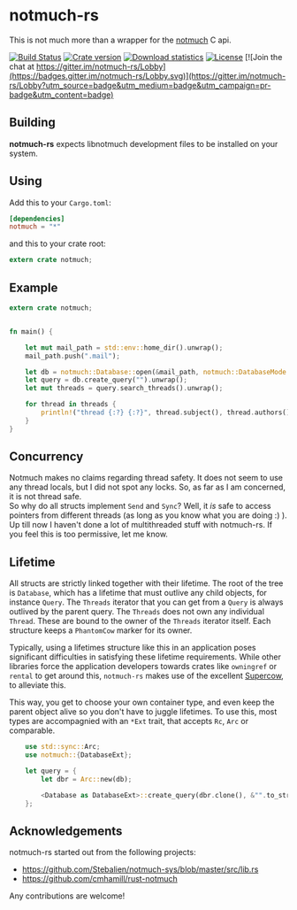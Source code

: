 # notmuch-rs

This is not much more than a wrapper for the [notmuch](https://notmuchmail.org/) C api.

[![Build Status](https://travis-ci.org/vhdirk/notmuch-rs.svg?branch=master)](https://travis-ci.org/vhdirk/notmuch-rs)
[![Crate version](https://img.shields.io/crates/v/notmuch.svg)](https://crates.io/crates/notmuch)
[![Download statistics](https://img.shields.io/crates/d/notmuch.svg)](https://crates.io/crates/notmuch)
[![License](https://img.shields.io/crates/l/notmuch.svg)](https://crates.io/crates/notmuch) [![Join the chat at https://gitter.im/notmuch-rs/Lobby](https://badges.gitter.im/notmuch-rs/Lobby.svg)](https://gitter.im/notmuch-rs/Lobby?utm_source=badge&utm_medium=badge&utm_campaign=pr-badge&utm_content=badge)

## Building

**notmuch-rs** expects libnotmuch development files to be installed on your system.

## Using

Add this to your `Cargo.toml`:

```toml
[dependencies]
notmuch = "*"
```

and this to your crate root:

```rust
extern crate notmuch;
```

## Example

```rust
extern crate notmuch;


fn main() {

    let mut mail_path = std::env::home_dir().unwrap();
    mail_path.push(".mail");

    let db = notmuch::Database::open(&mail_path, notmuch::DatabaseMode::ReadOnly).unwrap();
    let query = db.create_query("").unwrap();
    let mut threads = query.search_threads().unwrap();

    for thread in threads {
        println!("thread {:?} {:?}", thread.subject(), thread.authors());
    }
}

```

## Concurrency

Notmuch makes no claims regarding thread safety. It does not seem to use any
thread locals, but I did not spot any locks. So, as far as I am concerned, it is
not thread safe.  
So why do all structs implement ```Send``` and ```Sync```? Well, it _is_ safe to
access pointers from different threads (as long as you know what you are doing :) ).
Up till now I haven't done a lot of multithreaded stuff with notmuch-rs. If you
feel this is too permissive, let me know.

## Lifetime

All structs are strictly linked together with their lifetime. The root of the
tree is ```Database```, which has a lifetime that must outlive any child
objects, for instance ```Query```. The ```Threads``` iterator that you can get
from a ```Query``` is always outlived by the parent query. The ```Threads```
does not own any individual ```Thread```. These are bound to the owner of
the ```Threads``` iterator itself. Each structure keeps a ```PhantomCow```
marker for its owner.

Typically, using a lifetimes structure like this in an application poses
significant difficulties in satisfying these lifetime requirements. While other
libraries force the application developers towards crates like ```owningref```
or ```rental``` to get around this, ```notmuch-rs``` makes use of the
excellent [Supercow](https://crates.io/crates/supercow), to alleviate this.

This way, you get to choose your own container type, and even keep the parent
object alive so you don't have to juggle lifetimes. To use this, most types
are accompagnied with an ```*Ext``` trait, that accepts ```Rc```, ```Arc``` or
comparable.

```rust
    use std::sync::Arc;
    use notmuch::{DatabaseExt};

    let query = {
        let dbr = Arc::new(db);

        <Database as DatabaseExt>::create_query(dbr.clone(), &"".to_string()).unwrap()
    };

```

## Acknowledgements

notmuch-rs started out from the following projects:
 - https://github.com/Stebalien/notmuch-sys/blob/master/src/lib.rs
 - https://github.com/cmhamill/rust-notmuch

Any contributions are welcome!
